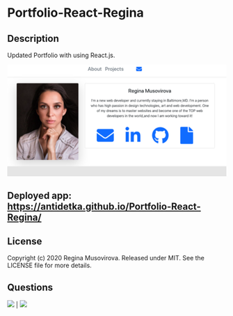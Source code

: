 # Portfolio-React-Regina

## Description
            
Updated Portfolio with using React.js.


![](react-portfolio/src/assets/images/profile.png)

## Deployed app:  https://antidetka.github.io/Portfolio-React-Regina/
            

## License
            
Copyright (c) 2020 Regina Musovirova. Released under MIT. See the LICENSE file for more details.
        
            
## Questions
            
[![](https://img.shields.io/badge/gitHub-Antidetka-blue?style=plastic)](https://www.github.com/Antidetka) | 
[![](https://img.shields.io/badge/email-musovirova@yahoo.com-purple?style=plastic)](mailto:musovirova@yahoo.com)
 